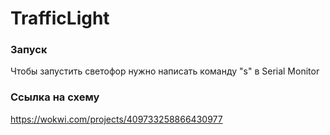 # TrafficLight

### Запуск
Чтобы запустить светофор нужно написать команду "s" в Serial Monitor

### Ссылка на схему
https://wokwi.com/projects/409733258866430977
